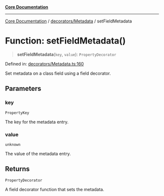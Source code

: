 [**Core Documentation**](../../../README.md)

***

[Core Documentation](../../../README.md) / [decorators/Metadata](../README.md) / setFieldMetadata

# Function: setFieldMetadata()

> **setFieldMetadata**(`key`, `value`): `PropertyDecorator`

Defined in: [decorators/Metadata.ts:160](https://github.com/stonemjs/core/blob/b1f29857c7f1e529739f22d486494bed3b22d2c6/src/decorators/Metadata.ts#L160)

Set metadata on a class field using a field decorator.

## Parameters

### key

`PropertyKey`

The key for the metadata entry.

### value

`unknown`

The value of the metadata entry.

## Returns

`PropertyDecorator`

A field decorator function that sets the metadata.
